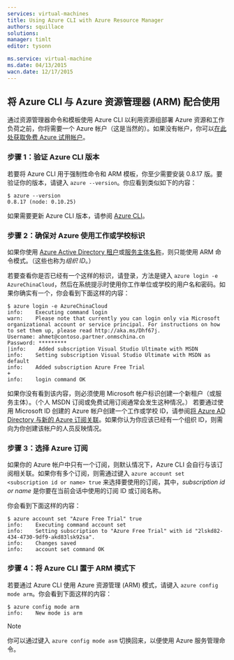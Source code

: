```yaml
---
services: virtual-machines
title: Using Azure CLI with Azure Resource Manager
authors: squillace
solutions: 
manager: timlt
editor: tysonn

ms.service: virtual-machine
ms.date: 04/13/2015
wacn.date: 12/17/2015
---
```


## 将 Azure CLI 与 Azure 资源管理器 (ARM) 配合使用

通过资源管理器命令和模板使用 Azure CLI 以利用资源组部署 Azure 资源和工作负荷之前，你将需要一个 Azure 帐户（这是当然的）。如果没有帐户，你可以[在此处获取免费 Azure 试用帐户](http://azure.microsoft.com/pricing/free-trial/)。

### 步骤 1：验证 Azure CLI 版本

若要将 Azure CLI 用于强制性命令和 ARM 模板，你至少需要安装 0.8.17 版。要验证你的版本，请键入 `azure --version`。你应看到类似如下的内容：

    $ azure --version
    0.8.17 (node: 0.10.25)

如果需要更新 Azure CLI 版本，请参阅 [Azure CLI](https://github.com/Azure/azure-xplat-cli)。

### 步骤 2：确保对 Azure 使用工作或学校标识

如果你使用 [Azure Active Directory 租户](https://msdn.microsoft.com/library/azure/jj573650.aspx#BKMK_WhatIsAnAzureADTenant)或[服务主体名称](https://msdn.microsoft.com/library/azure/dn132633.aspx)，则只能使用 ARM 命令模式。（这些也称为*组织 ID*。）

若要查看你是否已经有一个这样的标识，请登录，方法是键入 `azure login -e AzureChinaCloud`，然后在系统提示时使用你工作单位或学校的用户名和密码。如果你确实有一个，你会看到下面这样的内容：

    $ azure login -e AzureChinaCloud
    info:    Executing command login
    warn:    Please note that currently you can login only via Microsoft organizational account or service principal. For instructions on how to set them up, please read http://aka.ms/Dhf67j.
    Username: ahmet@contoso.partner.onmschina.cn
    Password: *********
    |info:    Added subscription Visual Studio Ultimate with MSDN
    info:    Setting subscription Visual Studio Ultimate with MSDN as default
    info:    Added subscription Azure Free Trial
    +
    info:    login command OK

如果你没有看到该内容，则必须使用 Microsoft 帐户标识创建一个新租户（或服务主体）。（个人 MSDN 订阅或免费试用订阅通常会发生这种情况。） 若要通过使用 Microsoft ID 创建的 Azure 帐户创建一个工作或学校 ID，请参阅[将 Azure AD Directory 与新的 Azure 订阅关联](https://msdn.microsoft.com/library/azure/jj573650.aspx#BKMK_WhatIsAnAzureADTenant)。如果你认为你应该已经有一个组织 ID，则需向为你创建该帐户的人员反映情况。

### 步骤 3：选择 Azure 订阅

如果你的 Azure 帐户中只有一个订阅，则默认情况下，Azure CLI 会自行与该订阅相关联。如果你有多个订阅，则需通过键入 `azure account set <subscription id or name> true` 来选择要使用的订阅，其中，_subscription id or name_ 是你要在当前会话中使用的订阅 ID 或订阅名称。

你会看到下面这样的内容：

    $ azure account set "Azure Free Trial" true
    info:    Executing command account set
    info:    Setting subscription to "Azure Free Trial" with id "2lskd82-434-4730-9df9-akd83lsk92sa".
    info:    Changes saved
    info:    account set command OK

### 步骤 4：将 Azure CLI 置于 ARM 模式下

若要通过 Azure CLI 使用 Azure 资源管理 (ARM) 模式，请键入 `azure config mode arm`。你会看到下面这样的内容：

    $ azure config mode arm
    info:    New mode is arm

> [!NOTE]
>你可以通过键入 `azure config mode asm` 切换回来，以便使用 Azure 服务管理命令。

<!---HONumber=Mooncake_1207_2015-->